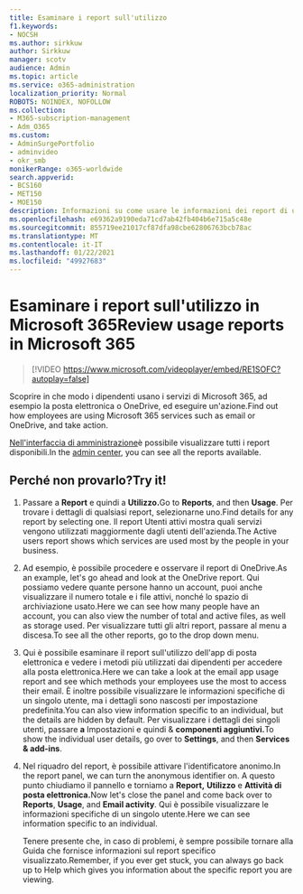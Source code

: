 ```yaml
---
title: Esaminare i report sull'utilizzo
f1.keywords:
- NOCSH
ms.author: sirkkuw
author: Sirkkuw
manager: scotv
audience: Admin
ms.topic: article
ms.service: o365-administration
localization_priority: Normal
ROBOTS: NOINDEX, NOFOLLOW
ms.collection:
- M365-subscription-management
- Adm_O365
ms.custom:
- AdminSurgePortfolio
- adminvideo
- okr_smb
monikerRange: o365-worldwide
search.appverid:
- BCS160
- MET150
- MOE150
description: Informazioni su come usare le informazioni dei report di utilizzo.
ms.openlocfilehash: e69362a9190eda71cd7ab42fb404b6e715a5c48e
ms.sourcegitcommit: 855719ee21017cf87dfa98cbe62806763bcb78ac
ms.translationtype: MT
ms.contentlocale: it-IT
ms.lasthandoff: 01/22/2021
ms.locfileid: "49927683"
---
```

# <a name="review-usage-reports-in-microsoft-365"></a><span data-ttu-id="bd65a-103">Esaminare i report sull'utilizzo in Microsoft 365</span><span class="sxs-lookup"><span data-stu-id="bd65a-103">Review usage reports in Microsoft 365</span></span>

> [!VIDEO https://www.microsoft.com/videoplayer/embed/RE1SOFC?autoplay=false]

<span data-ttu-id="bd65a-104">Scoprire in che modo i dipendenti usano i servizi di Microsoft 365, ad esempio la posta elettronica o OneDrive, ed eseguire un'azione.</span><span class="sxs-lookup"><span data-stu-id="bd65a-104">Find out how employees are using Microsoft 365 services such as email or OneDrive, and take action.</span></span>

<span data-ttu-id="bd65a-105">[Nell'interfaccia di amministrazione](https://admin.microsoft.com)è possibile visualizzare tutti i report disponibili.</span><span class="sxs-lookup"><span data-stu-id="bd65a-105">In the [admin center](https://admin.microsoft.com), you can see all the reports available.</span></span>

## <a name="try-it"></a><span data-ttu-id="bd65a-106">Perché non provarlo?</span><span class="sxs-lookup"><span data-stu-id="bd65a-106">Try it!</span></span>

1. <span data-ttu-id="bd65a-107">Passare a **Report** e quindi a **Utilizzo.**</span><span class="sxs-lookup"><span data-stu-id="bd65a-107">Go to **Reports**, and then **Usage**.</span></span> <span data-ttu-id="bd65a-108">Per trovare i dettagli di qualsiasi report, selezionarne uno.</span><span class="sxs-lookup"><span data-stu-id="bd65a-108">Find details for any report by selecting one.</span></span> <span data-ttu-id="bd65a-109">Il report Utenti attivi mostra quali servizi vengono utilizzati maggiormente dagli utenti dell'azienda.</span><span class="sxs-lookup"><span data-stu-id="bd65a-109">The Active users report shows which services are used most by the people in your business.</span></span>
1. <span data-ttu-id="bd65a-110">Ad esempio, è possibile procedere e osservare il report di OneDrive.</span><span class="sxs-lookup"><span data-stu-id="bd65a-110">As an example, let's go ahead and look at the OneDrive report.</span></span> <span data-ttu-id="bd65a-111">Qui possiamo vedere quante persone hanno un account, puoi anche visualizzare il numero totale e i file attivi, nonché lo spazio di archiviazione usato.</span><span class="sxs-lookup"><span data-stu-id="bd65a-111">Here we can see how many people have an account, you can also view the number of total and active files, as well as storage used.</span></span> <span data-ttu-id="bd65a-112">Per visualizzare tutti gli altri report, passare al menu a discesa.</span><span class="sxs-lookup"><span data-stu-id="bd65a-112">To see all the other reports, go to the drop down menu.</span></span>
1. <span data-ttu-id="bd65a-113">Qui è possibile esaminare il report sull'utilizzo dell'app di posta elettronica e vedere i metodi più utilizzati dai dipendenti per accedere alla posta elettronica.</span><span class="sxs-lookup"><span data-stu-id="bd65a-113">Here we can take a look at the email app usage report and see which methods your employees use the most to access their email.</span></span> <span data-ttu-id="bd65a-114">È inoltre possibile visualizzare le informazioni specifiche di un singolo utente, ma i dettagli sono nascosti per impostazione predefinita.</span><span class="sxs-lookup"><span data-stu-id="bd65a-114">You can also view information specific to an individual, but the details are hidden by default.</span></span> <span data-ttu-id="bd65a-115">Per visualizzare i dettagli dei singoli utenti, passare **a** Impostazioni e quindi & **componenti aggiuntivi.**</span><span class="sxs-lookup"><span data-stu-id="bd65a-115">To show the individual user details, go over to **Settings**, and then **Services & add-ins**.</span></span>
1. <span data-ttu-id="bd65a-116">Nel riquadro del report, è possibile attivare l'identificatore anonimo.</span><span class="sxs-lookup"><span data-stu-id="bd65a-116">In the report panel, we can turn the anonymous identifier on.</span></span> <span data-ttu-id="bd65a-117">A questo punto chiudiamo il pannello e torniamo a **Report,** **Utilizzo** e **Attività di posta elettronica.**</span><span class="sxs-lookup"><span data-stu-id="bd65a-117">Now let's close the panel and come back over to **Reports**, **Usage**, and **Email activity**.</span></span> <span data-ttu-id="bd65a-118">Qui è possibile visualizzare le informazioni specifiche di un singolo utente.</span><span class="sxs-lookup"><span data-stu-id="bd65a-118">Here we can see information specific to an individual.</span></span>

    <span data-ttu-id="bd65a-119">Tenere presente che, in caso di problemi, è sempre possibile tornare alla Guida che fornisce informazioni sul report specifico visualizzato.</span><span class="sxs-lookup"><span data-stu-id="bd65a-119">Remember, if you ever get stuck, you can always go back up to Help which gives you information about the specific report you are viewing.</span></span>